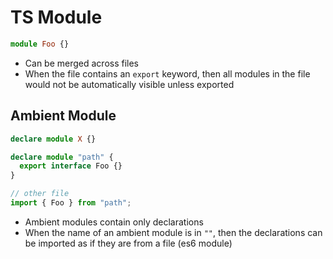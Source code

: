 # TS Module

```ts
module Foo {}
```

- Can be merged across files
- When the file contains an `export` keyword, then all modules in the file would
  not be automatically visible unless exported

## Ambient Module

```ts
declare module X {}

declare module "path" {
  export interface Foo {}
}

// other file
import { Foo } from "path";
```

- Ambient modules contain only declarations
- When the name of an ambient module is in `""`, then the declarations can be
  imported as if they are from a file (es6 module)
